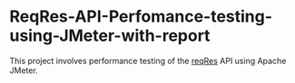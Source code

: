 # ReqRes-API-Perfomance-testing-using-JMeter-with-report
This project involves performance testing of the [reqRes](https://reqres.in/) API using Apache JMeter. 
